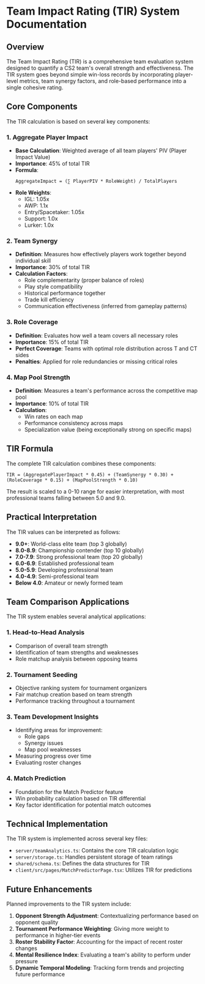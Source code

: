 # Team Impact Rating (TIR) System Documentation

## Overview

The Team Impact Rating (TIR) is a comprehensive team evaluation system designed to quantify a CS2 team's overall strength and effectiveness. The TIR system goes beyond simple win-loss records by incorporating player-level metrics, team synergy factors, and role-based performance into a single cohesive rating.

## Core Components

The TIR calculation is based on several key components:

### 1. Aggregate Player Impact

- **Base Calculation**: Weighted average of all team players' PIV (Player Impact Value)
- **Importance**: 45% of total TIR
- **Formula**: 
  ```
  AggregateImpact = (∑ PlayerPIV * RoleWeight) / TotalPlayers
  ```
- **Role Weights**:
  - IGL: 1.05x
  - AWP: 1.1x
  - Entry/Spacetaker: 1.05x
  - Support: 1.0x
  - Lurker: 1.0x

### 2. Team Synergy

- **Definition**: Measures how effectively players work together beyond individual skill
- **Importance**: 30% of total TIR
- **Calculation Factors**:
  - Role complementarity (proper balance of roles)
  - Play style compatibility
  - Historical performance together
  - Trade kill efficiency
  - Communication effectiveness (inferred from gameplay patterns)

### 3. Role Coverage

- **Definition**: Evaluates how well a team covers all necessary roles
- **Importance**: 15% of total TIR
- **Perfect Coverage**: Teams with optimal role distribution across T and CT sides
- **Penalties**: Applied for role redundancies or missing critical roles

### 4. Map Pool Strength

- **Definition**: Measures a team's performance across the competitive map pool
- **Importance**: 10% of total TIR
- **Calculation**:
  - Win rates on each map
  - Performance consistency across maps
  - Specialization value (being exceptionally strong on specific maps)

## TIR Formula

The complete TIR calculation combines these components:

```
TIR = (AggregatePlayerImpact * 0.45) + (TeamSynergy * 0.30) + (RoleCoverage * 0.15) + (MapPoolStrength * 0.10)
```

The result is scaled to a 0-10 range for easier interpretation, with most professional teams falling between 5.0 and 9.0.

## Practical Interpretation

The TIR values can be interpreted as follows:

- **9.0+**: World-class elite team (top 3 globally)
- **8.0-8.9**: Championship contender (top 10 globally)
- **7.0-7.9**: Strong professional team (top 20 globally)
- **6.0-6.9**: Established professional team
- **5.0-5.9**: Developing professional team
- **4.0-4.9**: Semi-professional team
- **Below 4.0**: Amateur or newly formed team

## Team Comparison Applications

The TIR system enables several analytical applications:

### 1. Head-to-Head Analysis

- Comparison of overall team strength
- Identification of team strengths and weaknesses
- Role matchup analysis between opposing teams

### 2. Tournament Seeding

- Objective ranking system for tournament organizers
- Fair matchup creation based on team strength
- Performance tracking throughout a tournament

### 3. Team Development Insights

- Identifying areas for improvement:
  - Role gaps
  - Synergy issues
  - Map pool weaknesses
- Measuring progress over time
- Evaluating roster changes

### 4. Match Prediction

- Foundation for the Match Predictor feature
- Win probability calculation based on TIR differential
- Key factor identification for potential match outcomes

## Technical Implementation

The TIR system is implemented across several key files:

- `server/teamAnalytics.ts`: Contains the core TIR calculation logic
- `server/storage.ts`: Handles persistent storage of team ratings
- `shared/schema.ts`: Defines the data structures for TIR
- `client/src/pages/MatchPredictorPage.tsx`: Utilizes TIR for predictions

## Future Enhancements

Planned improvements to the TIR system include:

1. **Opponent Strength Adjustment**: Contextualizing performance based on opponent quality
2. **Tournament Performance Weighting**: Giving more weight to performance in higher-tier events
3. **Roster Stability Factor**: Accounting for the impact of recent roster changes
4. **Mental Resilience Index**: Evaluating a team's ability to perform under pressure
5. **Dynamic Temporal Modeling**: Tracking form trends and projecting future performance